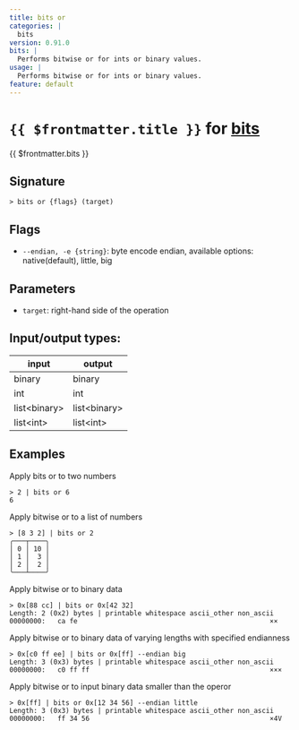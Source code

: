 ```yaml
---
title: bits or
categories: |
  bits
version: 0.91.0
bits: |
  Performs bitwise or for ints or binary values.
usage: |
  Performs bitwise or for ints or binary values.
feature: default
---
```

<!-- This file is automatically generated. Please edit the command in https://github.com/nushell/nushell instead. -->

# `{{ $frontmatter.title }}` for [bits](/commands/categories/bits.md)

<div class='command-title'>{{ $frontmatter.bits }}</div>

## Signature

```> bits or {flags} (target)```

## Flags

 -  `--endian, -e {string}`: byte encode endian, available options: native(default), little, big

## Parameters

 -  `target`: right-hand side of the operation


## Input/output types:

| input        | output       |
| ------------ | ------------ |
| binary       | binary       |
| int          | int          |
| list\<binary\> | list\<binary\> |
| list\<int\>    | list\<int\>    |
## Examples

Apply bits or to two numbers
```nu
> 2 | bits or 6
6
```

Apply bitwise or to a list of numbers
```nu
> [8 3 2] | bits or 2
╭───┬────╮
│ 0 │ 10 │
│ 1 │  3 │
│ 2 │  2 │
╰───┴────╯

```

Apply bitwise or to binary data
```nu
> 0x[88 cc] | bits or 0x[42 32]
Length: 2 (0x2) bytes | printable whitespace ascii_other non_ascii
00000000:   ca fe                                                ××

```

Apply bitwise or to binary data of varying lengths with specified endianness
```nu
> 0x[c0 ff ee] | bits or 0x[ff] --endian big
Length: 3 (0x3) bytes | printable whitespace ascii_other non_ascii
00000000:   c0 ff ff                                             ×××

```

Apply bitwise or to input binary data smaller than the operor
```nu
> 0x[ff] | bits or 0x[12 34 56] --endian little
Length: 3 (0x3) bytes | printable whitespace ascii_other non_ascii
00000000:   ff 34 56                                             ×4V

```
